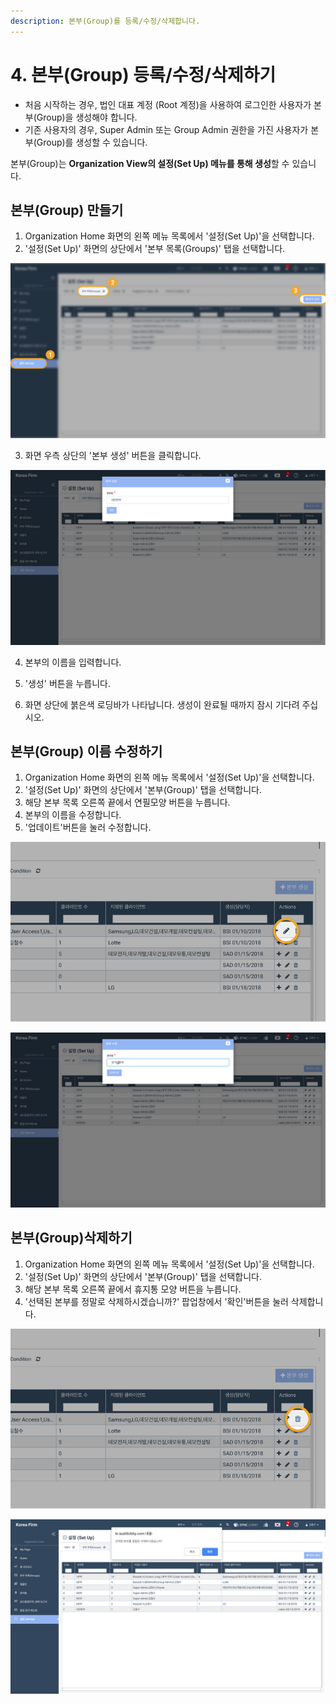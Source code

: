 ```yaml
---
description: 본부(Group)를 등록/수정/삭제합니다.
---
```


# 4. 본부\(Group\) 등록/수정/삭제하기

* 처음 시작하는 경우, 법인 대표 계정 \(Root 계정\)을 사용하여 로그인한 사용자가 본부\(Group\)을 생성해야 합니다. 
* 기존 사용자의 경우, Super Admin 또는  Group Admin 권한을 가진 사용자가 본부\(Group\)를 생성할 수 있습니다. 

본부\(Group\)는 **Organization View의 설정\(Set Up\) 메뉴를 통해 생성**할 수 있습니다. 

## 본부\(Group\) 만들기

1. Organization Home 화면의 왼쪽 메뉴 목록에서 '설정\(Set Up\)'을 선택합니다.
2. '설정\(Set Up\)' 화면의 상단에서 '본부 목록\(Groups\)' 탭을 선택합니다.

![&#xBC95;&#xC778;&#xC6A9; &#xBA54;&#xB274; &amp;gt; &#xBCF8;&#xBD80; &amp;gt; &#xBCF8;&#xBD80; &#xC0DD;&#xC131; &#xBC84;&#xD2BC; &#xB204;&#xB974;&#xAE30;  ](../../.gitbook/assets/a_4_1.jpg)

3. 화면 우측 상단의 '본부 생성' 버튼을 클릭합니다.

![](../../.gitbook/assets/a_4_2.jpg)

4. 본부의 이름을 입력합니다.

5. '생성' 버튼을 누릅니다.

6. 화면 상단에 붉은색 로딩바가 나타납니다. 생성이 완료될 때까지 잠시 기다려 주십시오.  

## 본부\(Group\) 이름 수정하기

1. Organization Home 화면의 왼쪽 메뉴 목록에서 '설정\(Set Up\)'을 선택합니다.
2. '설정\(Set Up\)' 화면의 상단에서 '본부\(Group\)' 탭을 선택합니다. 
3. 해당 본부 목록 오른쪽 끝에서 연필모양 버튼을 누릅니다. 
4. 본부의 이름을 수정합니다.
5. '업데이트'버튼을 눌러 수정합니다.  

![](../../.gitbook/assets/a_4_4.jpg)

![](../../.gitbook/assets/a_4_5.jpg)

## 본부\(Group\)삭제하기

1. Organization Home 화면의 왼쪽 메뉴 목록에서 '설정\(Set Up\)'을 선택합니다.
2. '설정\(Set Up\)' 화면의 상단에서 '본부\(Group\)' 탭을 선택합니다. 
3. 해당 본부 목록 오른쪽 끝에서 휴지통 모양 버튼을 누릅니다. 
4. '선택된 본부를 정말로 삭제하시겠습니까?' 팝업창에서 '확인'버튼을 눌러 삭제합니다.

![](../../.gitbook/assets/a_4_6.jpg)

![](../../.gitbook/assets/a_4_7.jpg)

